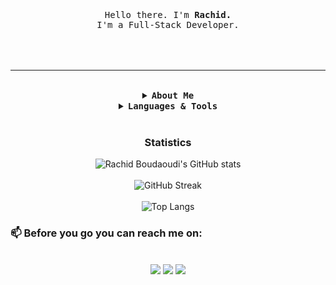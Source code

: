 <p align="center">
  <br>
  <br>
  <br>
  <samp>Hello there. I'm <strong color="red">Rachid.</strong><br> I'm a Full-Stack Developer.<br><br></samp>
  <br>
  <br>
</p>
<hr>
<br>
<details>
  <summary align="center"> <b> <samp>About Me </samp></b></summary>
  <samp>
<br>

- 😄 Pronouns: he / him 
- 🔭 I’m currently student at <a href="https://www.microverse.org/">Microverse Inc</a> a school for Remote software developers.
- 🌱 I’m currently learning <strong>React Js</strong>
- 🔍 I’m looking for new opportunities
- 💬 Ask me about <strong>Data Structures in JavaScript, Algorithms</strong>
- ⚡ Fun fact: I speak 3 languages including Berber 🇲🇦.

<br>
  </samp>
</details>
<details>
  <summary align="center"> <b> <samp>Languages & Tools</samp></b></summary>
    <br>
    <br>
    <img src="https://img.shields.io/badge/JavaScript-F7DF1E?style=for-the-badge&logo=javascript&logoColor=black">
    <img src="https://img.shields.io/badge/Node.js-43853D?style=for-the-badge&logo=node.js&logoColor=white">
    <img src="https://img.shields.io/badge/React-20232A?style=for-the-badge&logo=react&logoColor=61DAFB">
    <img src="https://img.shields.io/badge/Bootstrap-563D7C?style=for-the-badge&logo=bootstrap&logoColor=white">
    <img src="https://img.shields.io/badge/Ruby-CC342D?style=for-the-badge&logo=ruby&logoColor=white">
    <img src="https://img.shields.io/badge/Ruby_on_Rails-CC0000?style=for-the-badge&logo=ruby-on-rails&logoColor=white">
    <img src="https://img.shields.io/badge/Redux-593D88?style=for-the-badge&logo=redux&logoColor=white">
    <br>
    <img src="https://img.shields.io/badge/Shell_Script-121011?style=for-the-badge&logo=gnu-bash&logoColor=white">
    <br>
    <img src="https://img.shields.io/badge/Linux_Mint-87CF3E?style=for-the-badge&logo=linux-mint&logoColor=white">
    <img src="https://img.shields.io/badge/Ubuntu-E95420?style=for-the-badge&logo=ubuntu&logoColor=white">
    <img src="https://img.shields.io/badge/Windows-0078D6?style=for-the-badge&logo=windows&logoColor=white">
     <br>
    <br>
</details>

<br>
  <h3 align="center">Statistics</h3>
  <div align="center">

![Rachid Boudaoudi's GitHub stats](https://github-readme-stats.vercel.app/api?username=benwmx&count_private=true&show_icons=true&theme=blue-green)
<br>
<br>
![GitHub Streak](https://github-readme-streak-stats.herokuapp.com?user=benwmx&theme=blue-green&hide_border=false)
<br>
<br>
![Top Langs](https://github-readme-stats.vercel.app/api/top-langs/?username=benwmx&layout=compact&theme=blue-green)
</div>

### 📫 Before you go you can reach me on:

<br>
<div align="center">
  <a href="mailto:rachidboudaoudi95@gmail.com"><img src="https://img.shields.io/badge/Gmail-D14836?style=for-the-badge&logo=gmail&logoColor=white"></a>
  <a href="https://www.linkedin.com/in/rachid-boudaoudi-1621a0183/"><img src="https://img.shields.io/badge/LinkedIn-0077B5?style=for-the-badge&logo=linkedin&logoColor=white"></a>
  <a href="https://twitter.com/ben_wmx"><img src="https://img.shields.io/badge/Twitter-1DA1F2?style=for-the-badge&logo=twitter&logoColor=white"></a>
</div>
